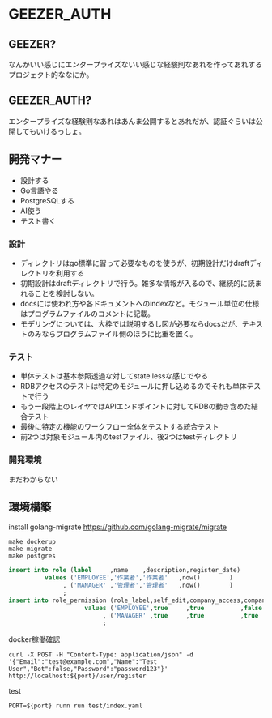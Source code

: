 
# GEEZER_AUTH

## GEEZER?
なんかいい感じにエンタープライズないい感じな経験則なあれを作ってあれするプロジェクト的ななにか。  

## GEEZER_AUTH?
エンタープライズな経験則なあれはあんま公開するとあれだが、認証ぐらいは公開してもいけるっしょ。  

## 開発マナー
- 設計する  
- Go言語やる  
- PostgreSQLする  
- AI使う  
- テスト書く  

### 設計
- ディレクトリはgo標準に習って必要なものを使うが、初期設計だけdraftディレクトリを利用する  
- 初期設計はdraftディレクトリで行う。雑多な情報が入るので、継続的に読まれることを検討しない。  
- docsには使われ方や各ドキュメントへのindexなど。モジュール単位の仕様はプログラムファイルのコメントに記載。  
- モデリングについては、大枠では説明するし図が必要ならdocsだが、テキストのみならプログラムファイル側のほうに比重を置く。  

### テスト
- 単体テストは基本参照透過な対してstate lessな感じでやる  
- RDBアクセスのテストは特定のモジュールに押し込めるのでそれも単体テストで行う  
- もう一段階上のレイヤではAPIエンドポイントに対してRDBの動き含めた結合テスト  
- 最後に特定の機能のワークフロー全体をテストする統合テスト  
- 前2つは対象モジュール内のtestファイル、後2つはtestディレクトリ  

### 開発環境
まだわからない  


## 環境構築

install golang-migrate
https://github.com/golang-migrate/migrate

```shell
make dockerup
make migrate
make postgres
```

```sql
insert into role (label     ,name    ,description,register_date)
          values ('EMPLOYEE','作業者','作業者'   ,now()        )
               , ('MANAGER' ,'管理者','管理者'   ,now()        )
               ;
insert into role_permission (role_label,self_edit,company_access,company_invite,company_edit,priority)
                     values ('EMPLOYEE',true     ,true          ,false         ,false       ,5       )
                          , ('MANAGER' ,true     ,true          ,true          ,true        ,9       )
                          ;
```

docker稼働確認
```shell
curl -X POST -H "Content-Type: application/json" -d '{"Email":"test@example.com","Name":"Test User","Bot":false,"Password":"password123"}' http://localhost:${port}/user/register
```

test
```shell
PORT=${port} runn run test/index.yaml 
```

